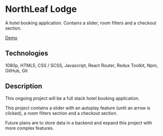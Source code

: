 # NorthLeaf Lodge

A hotel booking application. Contains a slider, room filters and a checkout section.

[Demo](https://northleaf-lodge-live-quentin.herokuapp.com/)

## Technologies

1080p, HTML5, CSS / SCSS, Javascript, React Router, Redux Toolkit, Npm, GitHub, Git

## Description

This ongoing project will be a full stack hotel booking application.

This project contains a slider with an autoplay feature (until an arrow is clicked), a room filters section and a checkout section.

Future plans are to store data in a backend and expand this project with more complex features.
